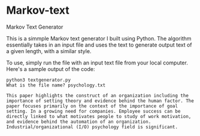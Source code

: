 # Markov-text
Markov Text Generator 


This is a simmple Markov text generator I built using Python. The algorithm essentially takes in an input file and uses the text to generate output text of a given length, with a similar style.

To use, simply run the file with an input text file from your local computer. Here's a sample output of the code:
```
python3 textgenerator.py
What is the file name? psychology.txt

This paper highlights the construct of an organization including the importance of setting theory and evidence behind the human factor. The paper focuses primarily on the context of the importance of goal setting. In a growing need for companies. Employee success can be directly linked to what motivates people to study of work motivation, and evidence behind the automation of an organization. Industrial/organizational (I/O) psychology field is significant.
```
